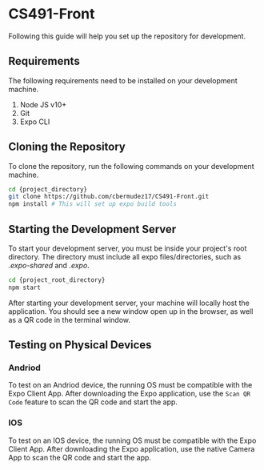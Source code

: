 # CS491-Front
Following this guide will help you set up the repository for development.

## Requirements
The following requirements need to be installed on your development machine.
1. Node JS v10+
1. Git
1. Expo CLI

## Cloning the Repository
To clone the repository, run the following commands on your development machine.

```bash
cd {project_directory}
git clone https://github.com/cbermudez17/CS491-Front.git
npm install # This will set up expo build tools
```

## Starting the Development Server
To start your development server, you must be inside your project's root directory. The directory must include all expo files/directories, such as *.expo-shared* and *.expo*.

```bash
cd {project_root_directory}
npm start
```

After starting your development server, your machine will locally host the application. You should see a new window open up in the browser, as well as a QR code in the terminal window.

## Testing on Physical Devices

### Andriod
To test on an Andriod device, the running OS must be compatible with the Expo Client App. After downloading the Expo application, use the `Scan QR Code` feature to scan the QR code and start the app.

### IOS
To test on an IOS device, the running OS must be compatible with the Expo Client App. After downloading the Expo application, use the native Camera App to scan the QR code and start the app.
